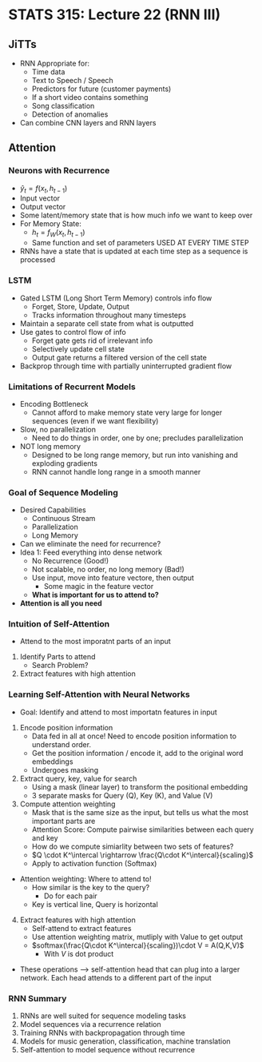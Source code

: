 # STATS 315: Lecture 22 (RNN III)

## JiTTs
* RNN Appropriate for:
    * Time data
    * Text to Speech / Speech
    * Predictors for future (customer payments)
    * If a short video contains something
    * Song classification
    * Detection of anomalies
* Can combine CNN layers and RNN layers

## Attention

### Neurons with Recurrence
* $\hat{y}_t=f(x_t,h_{t-1})$
* Input vector
* Output vector
* Some latent/memory state that is how much info we want to keep over
* For Memory State:
    * $h_t = f_W(x_t,h_{t-1})$
    * Same function and set of parameters USED AT EVERY TIME STEP
* RNNs have a state that is updated at each time step as a sequence is processed

### LSTM
* Gated LSTM (Long Short Term Memory) controls info flow
    * Forget, Store, Update, Output
    * Tracks information throughout many timesteps
* Maintain a separate cell state from what is outputted
* Use gates to control flow of info
    * Forget gate gets rid of irrelevant info
    * Selectively update cell state
    * Output gate returns a filtered version of the cell state
* Backprop through time with partially uninterrupted gradient flow

### Limitations of Recurrent Models
* Encoding Bottleneck
    * Cannot afford to make memory state very large for longer sequences (even if we want flexibility)
* Slow, no parallelization
    * Need to do things in order, one by one; precludes parallelization
* NOT long memory
    * Designed to be long range memory, but run into vanishing and exploding gradients
    * RNN cannot handle long range in a smooth manner

### Goal of Sequence Modeling
* Desired Capabilities
    * Continuous Stream
    * Parallelization
    * Long Memory
* Can we eliminate the need for recurrence? 
* Idea 1: Feed everything into dense network
    * No Recurrence (Good!)
    * Not scalable, no order, no long memory (Bad!)
    * Use input, move into feature vectore, then output
        * Some magic in the feature vector
    * **What is important for us to attend to?**
* **Attention is all you need**

### Intuition of Self-Attention
* Attend to the most imporatnt parts of an input
1. Identify Parts to attend
    * Search Problem?
2. Extract features with high attention

### Learning Self-Attention with Neural Networks
* Goal: Identify and attend to most importatn features in input
1. Encode position information
    * Data fed in all at once! Need to encode position information to understand order.
    * Get the position information / encode it, add to the original word embeddings
    * Undergoes masking
2. Extract query, key, value for search
    * Using a mask (linear layer) to transform the positional embedding
    * 3 separate masks for Query (Q), Key (K), and Value (V)
3. Compute attention weighting
    * Mask that is the same size as the input, but tells us what the most important parts are
    * Attention Score: Compute pairwise similarities between each query and key
    * How do we compute simiarlity between two sets of features?
    * $Q \cdot K^\intercal \rightarrow \frac{Q\cdot K^\intercal}{scaling}$
    * Apply to activation function (Softmax)
* Attention weighting: Where to attend to!
    * How similar is the key to the query?
        * Do for each pair 
    * Key is vertical line, Query is horizontal
4. Extract features with high attention
    * Self-attend to extract features
    * Use attention weighting matrix, mutliply with Value to get output
    * $softmax(\frac{Q\cdot K^\intercal}{scaling})\cdot V = A(Q,K,V)$
        * With $V$ is dot product
* These operations --> self-attention head that can plug into a larger network. Each head attends to a different part of the input

### RNN Summary
1. RNNs are well suited for sequence modeling tasks
2. Model sequences via a recurrence relation
3. Training RNNs with backpropagation through time
4. Models for music generation, classification, machine translation
5. Self-attention to model sequence without recurrence